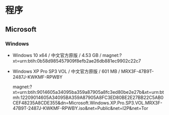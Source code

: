 # 程序

## Microsoft

### Windows

- Windows 10 x64 / 中文官方原版 / 4.53 GB / magnet:?xt=urn:btih:0b58d985457909f8efb2ae26db881ec9902c22c7
- Windows XP Pro SP3 VOL / 中文官方原版 / 601 MB / MRX3F-47B9T-2487J-KWKMF-RPWBY

  magnet:?xt=urn:btih:9014605a34095ba359a87905a8fc3ed80be2e27b&xt=urn:btmh:12209014605A34095BA359A87905A8FC3ED80BE2E27BB22C5AB0CEF48235A8CDE355&dn=Microsoft.Windows.XP.Pro.SP3.VOL.MRX3F-47B9T-2487J-KWKMF-RPWBY.iso&net=Public&net=I2P&net=Tor
